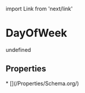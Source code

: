 import Link from 'next/link'
# DayOfWeek

undefined

## Properties

<Grid>
* [](/Properties/Schema.org/)

</Grid>

